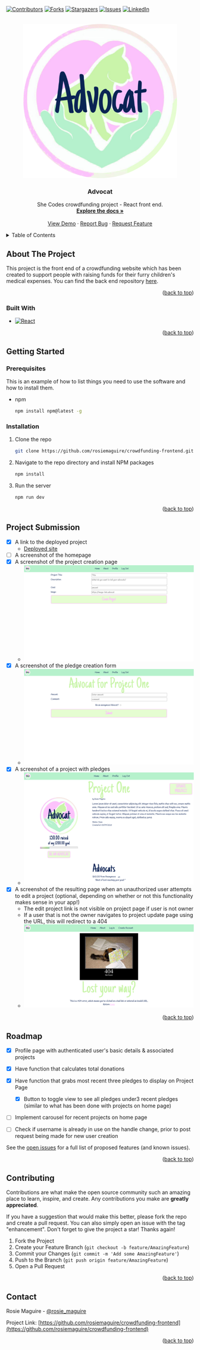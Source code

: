 <!-- Improved compatibility of back to top link: See: https://github.com/othneildrew/Best-README-Template/pull/73 -->
<a name="readme-top"></a>
<!--
*** Thanks for checking out the Best-README-Template. If you have a suggestion
*** that would make this better, please fork the repo and create a pull request
*** or simply open an issue with the tag "enhancement".
*** Don't forget to give the project a star!
*** Thanks again! Now go create something AMAZING! :D
-->



<!-- PROJECT SHIELDS -->
<!--
*** I'm using markdown "reference style" links for readability.
*** Reference links are enclosed in brackets [ ] instead of parentheses ( ).
*** See the bottom of this document for the declaration of the reference variables
*** for contributors-url, forks-url, etc. This is an optional, concise syntax you may use.
*** https://www.markdownguide.org/basic-syntax/#reference-style-links
-->
[![Contributors][contributors-shield]][contributors-url]
[![Forks][forks-shield]][forks-url]
[![Stargazers][stars-shield]][stars-url]
[![Issues][issues-shield]][issues-url]
[![LinkedIn][linkedin-shield]][linkedin-url]



<!-- PROJECT LOGO -->
<br />
<div align="center">
  <a href="https://github.com/rosiemaguire/crowdfunding-frontend">
    <img src="public/logo.png" alt="Logo" width="413" height="413">
  </a>

<h3 align="center">Advocat</h3>

  <p align="center">
    She Codes crowdfunding project - React front end.
    <br />
    <a href="https://github.com/rosiemaguire/crowdfunding-frontend"><strong>Explore the docs »</strong></a>
    <br />
    <br />
    <a href="https://github.com/rosiemaguire/crowdfunding-frontend">View Demo</a>
    ·
    <a href="https://github.com/rosiemaguire/crowdfunding-frontend/issues">Report Bug</a>
    ·
    <a href="https://github.com/rosiemaguire/crowdfunding-frontend/issues">Request Feature</a>
  </p>
</div>



<!-- TABLE OF CONTENTS -->
<details>
  <summary>Table of Contents</summary>
  <ol>
    <li>
      <a href="#about-the-project">About The Project</a>
      <ul>
        <li><a href="#built-with">Built With</a></li>
      </ul>
    </li>
    <li>
      <a href="#getting-started">Getting Started</a>
      <ul>
        <li><a href="#prerequisites">Prerequisites</a></li>
        <li><a href="#installation">Installation</a></li>
      </ul>
    </li>
    <!-- <li><a href="#usage">Usage</a></li> -->
    <li><a href="#project-submission">Project Submission</a></li>
    <li><a href="#roadmap">Roadmap</a></li>
    <li><a href="#contributing">Contributing</a></li>
    <!-- <li><a href="#license">License</a></li> -->
    <li><a href="#contact">Contact</a></li>
    <!-- <li><a href="#acknowledgments">Acknowledgments</a></li> -->
  </ol>
</details>



<!-- ABOUT THE PROJECT -->
## About The Project

<!-- [![Product Name Screen Shot][product-screenshot]](https://example.com) -->

This project is the front end of a crowdfunding website which has been created to support people with raising funds for their furry children's medical expenses. You can find the back end repository [here][back-end-repo].

<p align="right">(<a href="#readme-top">back to top</a>)</p>



### Built With

* [![React][React.js]][React-url]

<p align="right">(<a href="#readme-top">back to top</a>)</p>



<!-- GETTING STARTED -->
## Getting Started

<!-- This is an example of how you may give instructions on setting up your project locally.
To get a local copy up and running follow these simple example steps. -->

### Prerequisites

This is an example of how to list things you need to use the software and how to install them.
* npm
  ```sh
  npm install npm@latest -g
  ```

### Installation

1. Clone the repo
   ```sh
   git clone https://github.com/rosiemaguire/crowdfunding-frontend.git
   ```
2. Navigate to the repo directory and install NPM packages
   ```sh
   npm install
   ```
3. Run the server
   ```sh
   npm run dev
   ```

<p align="right">(<a href="#readme-top">back to top</a>)</p>



<!-- USAGE EXAMPLES -->
<!-- ## Usage

Use this space to show useful examples of how a project can be used. Additional screenshots, code examples and demos work well in this space. You may also link to more resources.

_For more examples, please refer to the [Documentation](https://example.com)_

<p align="right">(<a href="#readme-top">back to top</a>)</p> -->

## Project Submission
- [X] A link to the deployed project
  - [Deployed site][deployed-site]
- [ ] A screenshot of the homepage
- [X] A screenshot of the project creation page
  - ![Project creation page](README_images/projectCreationPage.png)
- [X] A screenshot of the pledge creation form
  - ![Pledge creation page](README_images/pledgeCreationPage.png)
- [X] A screenshot of a project with pledges
  - ![Project with pledges](README_images/projectPage.png)
- [X] A screenshot of the resulting page when an unauthorized user attempts to edit a project (optional, depending on whether or not this functionality makes sense in your app!)
  - The edit project link is not visible on project page if user is not owner
  - If a user that is not the owner navigates to project update page using the URL, this will redirect to a 404
  - ![404 Page](README_images/404Page.png)

<p align="right">(<a href="#readme-top">back to top</a>)</p>

<!-- ROADMAP -->
## Roadmap

- [X] Profile page with authenticated user's basic details & associated projects
- [X] Have function that calculates total donations
- [X] Have function that grabs most recent three pledges to display on Project Page
    - [X] Button to toggle view to see all pledges under3 recent pledges (similar to what has been done with projects on home page)
- [ ] Implement carousel for recent projects on home page
- [ ] Check if username is already in use on the handle change, prior to post request being made for new user creation


See the [open issues][issues-url] for a full list of proposed features (and known issues).

<p align="right">(<a href="#readme-top">back to top</a>)</p>



<!-- CONTRIBUTING -->
## Contributing

Contributions are what make the open source community such an amazing place to learn, inspire, and create. Any contributions you make are **greatly appreciated**.

If you have a suggestion that would make this better, please fork the repo and create a pull request. You can also simply open an issue with the tag "enhancement".
Don't forget to give the project a star! Thanks again!

1. Fork the Project
2. Create your Feature Branch (`git checkout -b feature/AmazingFeature`)
3. Commit your Changes (`git commit -m 'Add some AmazingFeature'`)
4. Push to the Branch (`git push origin feature/AmazingFeature`)
5. Open a Pull Request

<p align="right">(<a href="#readme-top">back to top</a>)</p>



<!-- LICENSE -->
<!-- ## License

Distributed under the MIT License. See `LICENSE.txt` for more information.

<p align="right">(<a href="#readme-top">back to top</a>)</p> -->



<!-- CONTACT -->
## Contact

Rosie Maguire - [@rosie_maguire](https://www.threads.net/@rosie_maguire)

Project Link: [https://github.com/rosiemaguire/crowdfunding-frontend](https://github.com/rosiemaguire/crowdfunding-frontend)

<p align="right">(<a href="#readme-top">back to top</a>)</p>



<!-- ACKNOWLEDGMENTS -->
<!-- ## Acknowledgments

* []()
* []()
* []()

<p align="right">(<a href="#readme-top">back to top</a>)</p> -->



<!-- MARKDOWN LINKS & IMAGES -->
<!-- https://www.markdownguide.org/basic-syntax/#reference-style-links -->
[contributors-shield]: https://img.shields.io/github/contributors/rosiemaguire/crowdfunding-frontend.svg?style=for-the-badge
[contributors-url]: https://github.com/rosiemaguire/crowdfunding-frontend/graphs/contributors
[forks-shield]: https://img.shields.io/github/forks/rosiemaguire/crowdfunding-frontend.svg?style=for-the-badge
[forks-url]: https://github.com/rosiemaguire/crowdfunding-frontend/network/members
[stars-shield]: https://img.shields.io/github/stars/rosiemaguire/crowdfunding-frontend.svg?style=for-the-badge
[stars-url]: https://github.com/rosiemaguire/crowdfunding-frontend/stargazers
[issues-shield]: https://img.shields.io/github/issues/rosiemaguire/crowdfunding-frontend.svg?style=for-the-badge
[issues-url]: https://github.com/rosiemaguire/crowdfunding-frontend/issues
[linkedin-shield]: https://img.shields.io/badge/-LinkedIn-black.svg?style=for-the-badge&logo=linkedin&colorB=555
[linkedin-url]: https://linkedin.com/in/rosie-maguire-515777230
[product-screenshot]: images/screenshot.png
[React.js]: https://img.shields.io/badge/React-20232A?style=for-the-badge&logo=react&logoColor=61DAFB
[React-url]: https://reactjs.org/
[back-end-repo]:https://github.com/rosiemaguire/Django-crowd-funding-project
[deployed-site]: https://main--exquisite-semifreddo-0e0f78.netlify.app/